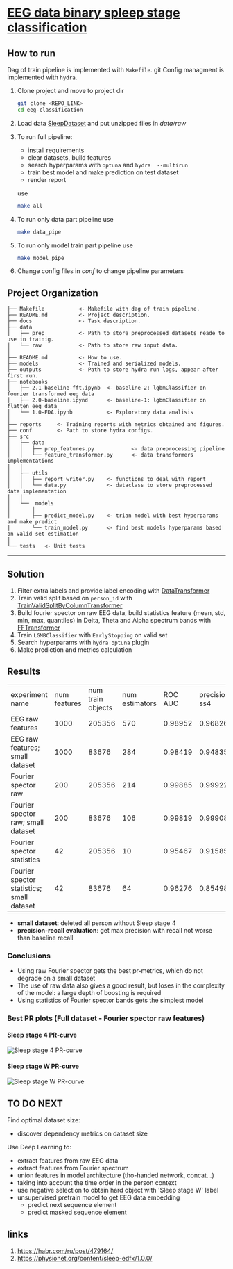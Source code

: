 # [EEG data binary spleep stage classification](https://github.com/Tarelkinal/eeg-classification/blob/main/docs/EEG_classification_task_descr.pdf)
## How to run
Dag of train pipeline is implemented with `Makefile`.
git
Config managment is implemented with `hydra`.
1. Clone project and move to project dir
   ```bash
   git clone <REPO_LINK>
   cd eeg-classification
   ```
2. Load data [SleepDataset](https://mega.nz/folder/WbAXUCZD#iRr7rcXJZ3pMPemVd4JUQw) and put unzipped files in *data/raw*
3. To run full pipeline:
    * install requirements
    * clear datasets, build features
    * search hyperparams with `optuna` and `hydra  --multirun`
    * train best model and make prediction on test dataset
    * render report
    
    use
    ```bash
    make all
    ```
4. To run only data part pipeline use
    ```bash
   make data_pipe  
   ```
5. To run only model train part pipeline use
    ```bash
   make model_pipe
    ```
6. Change config files in *conf* to change pipeline parameters

Project Organization
------------

    ├── Makefile           <- Makefile with dag of train pipeline.
    ├── README.md          <- Project description.
    ├── docs               <- Task description.
    ├── data
    │   ├── prep           <- Path to store preprocessed datasets reade to use in trainig.
    │   └── raw            <- Path to store raw input data.
    │
    ├── README.md          <- How to use.
    ├── models             <- Trained and serialized models.
    ├── outputs            <- Path to store hydra run logs, appear after first run.
    ├── notebooks
    │   ├── 2.1-baseline-fft.ipynb  <- baseline-2: lgbmClassifier on fourier transformed eeg data
    │   ├── 2.0-baseline.ipynd      <- baseline-1: lgbmClassifier on flatten eeg data
    │   └── 1.0-EDA.ipynb           <- Exploratory data analisis
    │
    ├── reports     <- Training reports with metrics obtained and figures.
    ├── conf        <- Path to store hydra configs.
    ├── src                
    │   ├── data   
    │   │   ├── prep_features.py            <- data preprocessing pipeline
    │   │   └── feature_transformer.py      <- data transformers implementations
    │   │
    │   ├── utils
    │   │   ├── report_writer.py    <- functions to deal with report
    │   │   └── data.py             <- dataclass to store preprocessed data implementation
    │   │
    │   └──  models                     
    │       │                               
    │       ├── predict_model.py    <- trian model with best hyperparams and make predict
    │       └── train_model.py      <- find best models hyperparams based on valid set estimation
    │
    └── tests   <- Unit tests

--------

## Solution
1. Filter extra labels and provide label encoding with [DataTransformer](https://github.com/Tarelkinal/eeg-classification/blob/main/src/data/feature_transformer.py)
2. Train valid split based on `person_id` with [TrainValidSplitByColumnTransformer](https://github.com/Tarelkinal/eeg-classification/blob/main/src/data/feature_transformer.py)
3. Build fourier spector on raw EEG data, build statistics feature (mean, std, min, max, quantiles) in Delta, Theta 
   and Alpha spectrum bands with [FFTransformer](https://github.com/Tarelkinal/eeg-classification/blob/main/src/data/feature_transformer.py)
4. Train `LGMBClassifier` with `EarlyStopping` on valid set
5. Search hyperparams with `hydra optuna` plugin
6. Make prediction and metrics calculation


## Results

<table>

<TR>
   <TD class="c2">experiment name</TD>
   <TD class="c3">num features</TD>
   <TD class="c3">num train objects</TD>
   <TD class="c3">num estimators</TD>
   <TD class="c3">ROC AUC</TD>
   <TD class="c4">precision ss4</TD>
   <TD class="c5">recall ss4</TD>
   <TD class="c6">precision ssW</TD>
   <TD class="c7"><SPAN>recall ssW</SPAN></TD>
</TR>

<TR>
   <TD class="c2">EEG raw features</TD>
   <TD class="c3">1000</TD>
   <TD class="c3">205356</TD>
   <TD class="c3">570</TD>
   <TD class="c3">0.98952</TD>
   <TD class="c4">0.96826</TD>
   <TD class="c5">0.92166</TD>
   <TD class="c6">0.99952</TD>
   <TD class="c7"><SPAN>0.55756</SPAN></TD>
</TR>

<TR>
   <TD class="c2">EEG raw features; small dataset</TD>
   <TD class="c3">1000</TD>
   <TD class="c3">83676</TD>
   <TD class="c3">284</TD>
   <TD class="c3">0.98419</TD>
   <TD class="c4">0.94835</TD>
   <TD class="c5">0.92154</TD>
   <TD class="c6">0.99686</TD>
   <TD class="c7"><SPAN>0.55128</SPAN></TD>
</TR>

<TR>
   <TD class="c2">Fourier spector raw</TD>
   <TD class="c3">200</TD>
   <TD class="c3">205356</TD>
   <TD class="c3">214</TD>
   <TD class="c3">0.99885</TD>
   <TD class="c4">0.99922</TD>
   <TD class="c5">0.93799</TD>
   <TD class="c6">0.99938</TD>
   <TD class="c7"><SPAN>0.6469</SPAN></TD>
</TR>

<TR>
   <TD class="c2">Fourier spector raw; small dataset</TD>
   <TD class="c3">200</TD>
   <TD class="c3">83676</TD>
   <TD class="c3">106</TD>
   <TD class="c3">0.99819</TD>
   <TD class="c4">0.99908</TD>
   <TD class="c5">0.92325</TD>
   <TD class="c6">0.99954</TD>
   <TD class="c7"><SPAN>0.57666</SPAN></TD>
</TR>

<TR>
   <TD class="c2">Fourier spector statistics</TD>
   <TD class="c3">42</TD>
   <TD class="c3">205356</TD>
   <TD class="c3">10</TD>
   <TD class="c3">0.95467</TD>
   <TD class="c4">0.91585</TD>
   <TD class="c5">0.92154</TD>
   <TD class="c6">0.9382</TD>
   <TD class="c7"><SPAN>0.83333</SPAN></TD>
</TR>

<TR>
   <TD class="c2">Fourier spector statistics; small dataset</TD>
   <TD class="c3">42</TD>
   <TD class="c3">83676</TD>
   <TD class="c3">64</TD>
   <TD class="c3">0.96276</TD>
   <TD class="c4">0.85498</TD>
   <TD class="c5">0.92154</TD>
   <TD class="c6">0.98064</TD>
   <TD class="c7"><SPAN>0.52083</SPAN></TD>
</TR>

</table>

* **small dataset**: deleted all person without Sleep stage 4
* **precision-recall evaluation**: get max precision with recall not worse than baseline recall

### Conclusions
* Using raw Fourier spector gets the best pr-metrics, which do not degrade on a small dataset
* The use of raw data also gives a good result, but loses in the complexity of the model: a large depth of boosting is required   
* Using statistics of Fourier spector bands gets the simplest model 

### Best PR plots (Full dataset - Fourier spector raw features)

#### Sleep stage 4 PR-curve   
![Sleep stage 4 PR-curve](reports/fourier_spector_raw-pr_fig_1.png)

#### Sleep stage W PR-curve
![Sleep stage W PR-curve](reports/fourier_spector_raw-pr_fig_0.png)

## TO DO NEXT
Find optimal dataset size:
   * discover dependency metrics on dataset size

Use Deep Learning to:
   * extract features from raw EEG data
   * extract features from Fourier spectrum
   * union features in model architecture (tho-handed network, concat...)
   * taking into account the time order in the person context
   * use negative selection to obtain hard object with 'Sleep stage W' label
   * unsupervised pretrain model to get EEG data embedding
      * predict next sequence element
      * predict masked sequence element

## links
1. https://habr.com/ru/post/479164/
2. https://physionet.org/content/sleep-edfx/1.0.0/

